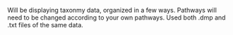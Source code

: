 Will be displaying taxonmy data, organized in a few ways. 
Pathways will need to be changed according to your own pathways.
Used both .dmp and .txt files of the same data.
